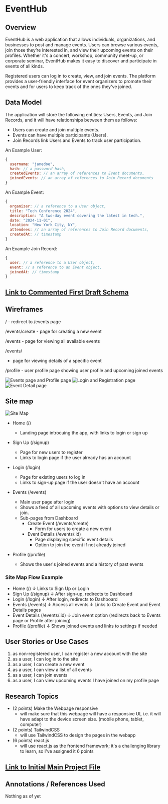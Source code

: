 

# EventHub

## Overview

EventHub is a web application that allows individuals, organizations, and businesses to post and manage events. Users can browse various events, join those they’re interested in, and view their upcoming events on their profiles. Whether it's a concert, workshop, community meet-up, or corporate seminar, EventHub makes it easy to discover and participate in events of all kinds.

Registered users can log in to create, view, and join events. The platform provides a user-friendly interface for event organizers to promote their events and for users to keep track of the ones they've joined.


## Data Model

The application will store the following entities: Users, Events, and Join Records, and it will have relationships between them as follows:

* Users can create and join multiple events.
* Events can have multiple participants (Users).
* Join Records link Users and Events to track user participation.

An Example User:

```javascript
{
  username: "janedoe",
  hash: // a password hash,
  createdEvents: // an array of references to Event documents,
  joinedEvents: // an array of references to Join Record documents
}
```

An Example Event:

```javascript
{
  organizer: // a reference to a User object,
  title: "Tech Conference 2024",
  description: "A two-day event covering the latest in tech.",
  date: "2024-11-01",
  location: "New York City, NY",
  attendees: // an array of references to Join Record documents,
  createdAt: // timestamp
}
```

An Example Join Record:
```javascript
{
  user: // a reference to a User object,
  event: // a reference to an Event object,
  joinedAt: // timestamp
}
```

## [Link to Commented First Draft Schema](src/db.mjs) 


## Wireframes

/ - redirect to /events page

/events/create - page for creating a new event

/events - page for viewing all available events

/events/
- page for viewing details of a specific event

/profile - user profile page showing user profile and upcoming joined events


![Events page and Profile page](images/image1.jpg)
![Login and Registration page](images/image2.jpg)
![Event Detail page](images/image3.jpg)

## Site map 

![Site Map](images/site_map.jpg)

* Home (/)
  - Landing page introcuing the app, with links to login or sign up

* Sign Up (/signup)
  - Page for new users to register
  - Links to login page if the user already has an account

* Login (/login)
  - Page for existing users to log in
  - Links to sign-up page if the user doesn't have an account

* Events (/events)
  - Main user page after login
  - Shows a feed of all upcoming events with options to view details or join.
  - Sub-pages from Dashboard
    + Create Event (/events/create)
      - Form for users to create a new event
    + Event Details (/events/:id)
      - Page displaying specific event details
      - Option to join the event if not already joined

* Profile (/profile)
  - Shows the user's joined events and a history of past events


### Site Map Flow Example

  * Home (/)
      ↓ Links to Sign Up or Login
  * Sign Up (/signup)
      ↓ After sign-up, redirects to Dashboard
  * Login (/login)
      ↓ After login, redirects to Dashboard
  * Events (/events)
      ↓ Access all events
      ↓ Links to Create Event and Event Details pages
  * Event Details (/events/:id)
      ↓ Join event option (redirects back to Events page or Profile after joining)
  * Profile (/profile)
      ↓ Shows joined events and links to settings if needed

## User Stories or Use Cases

1. as non-registered user, I can register a new account with the site
2. as a user, I can log in to the site
3. as a user, I can create a new event
4. as a user, I can view a list of all events
5. as a user, I can join events
6. as a user, I can view upcoming events I have joined on my profile page

## Research Topics

* (2 points) Make the Webpage responsive
  * will make sure that this webpage will have a responsive UI, i.e. it will have adapt to the device screen size. (mobile phone, tablet, computer)
* (2 points) TailwindCSS
    * will use TailwindCSS to design the pages in the webapp
* (6 points) react.js
    * will use react.js as the frontend framework; it's a challenging library to learn, so I've assigned it 6 points



## [Link to Initial Main Project File](eventhub_ait/src/App.jsx)  

## Annotations / References Used

Nothing as of yet